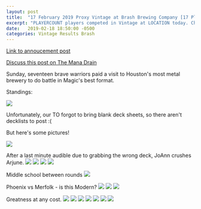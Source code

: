 ```yaml
---
layout: post
title:  "17 February 2019 Proxy Vintage at Brash Brewing Company [17 Players]"
excerpt: "PLAYERCOUNT players competed in Vintage at LOCATION today. Check out the results!"
date:   2019-02-18 18:50:00 -0500
categories: Vintage Results Brash
---
```


[Link to annoucement post](http://themanadrain.com/topic/2383/2-17-2019-houston-tx-100-proxy-vintage-brash-brewing-co)

[Discuss this post on The Mana Drain](http://themanadrain.com/topic/2420/2-17-19-proxy-vintage-brash-brewing-co-17-players)

Sunday, seventeen brave warriors paid a visit to Houston's most metal brewery to do battle in Magic's best format.

Standings:

![](https://images.lonestarlhurgoyfs.com/2019-02-17/standings.jpg)

Unfortunately, our TO forgot to bring blank deck sheets, so there aren't decklists to post :(

But here's some pictures!

![](https://images.lonestarlhurgoyfs.com/2019-02-17/1.jpg)

After a last minute audible due to grabbing the wrong deck, JoAnn crushes Arjune.
![](https://images.lonestarlhurgoyfs.com/2019-02-17/2.jpg)
![](https://images.lonestarlhurgoyfs.com/2019-02-17/3.jpg)
![](https://images.lonestarlhurgoyfs.com/2019-02-17/4.jpg)
![](https://images.lonestarlhurgoyfs.com/2019-02-17/5.jpg)

Middle school between rounds
![](https://images.lonestarlhurgoyfs.com/2019-02-17/6.jpg)

Phoenix vs Merfolk - is this Modern?
![](https://images.lonestarlhurgoyfs.com/2019-02-17/7.jpg)
![](https://images.lonestarlhurgoyfs.com/2019-02-17/8.jpg)
![](https://images.lonestarlhurgoyfs.com/2019-02-17/9.jpg)

Greatness at any cost.
![](https://images.lonestarlhurgoyfs.com/2019-02-17/10.jpg)
![](https://images.lonestarlhurgoyfs.com/2019-02-17/11.jpg)
![](https://images.lonestarlhurgoyfs.com/2019-02-17/12.jpg)
![](https://images.lonestarlhurgoyfs.com/2019-02-17/13.jpg)
![](https://images.lonestarlhurgoyfs.com/2019-02-17/14.jpg)
![](https://images.lonestarlhurgoyfs.com/2019-02-17/15.jpg)
![](https://images.lonestarlhurgoyfs.com/2019-02-17/16.jpg)